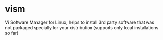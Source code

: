 # vism
Vi Software Manager for Linux, helps to install 3rd party software that was not packaged specially for your distribution (supports only local installations so far)
